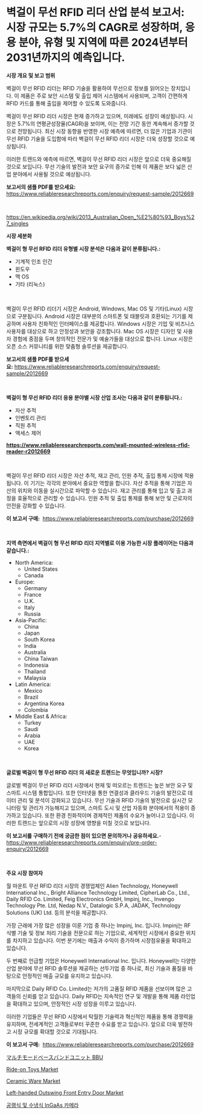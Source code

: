 <p><h1>벽걸이 무선 RFID 리더 산업 분석 보고서: 시장 규모는 5.7%의 CAGR로 성장하며, 응용 분야, 유형 및 지역에 따른 2024년부터 2031년까지의 예측입니다.</h1></p><p><strong>시장 개요 및 보고 범위</strong></p>
<p><p>벽걸이 무선 RFID 리더는 RFID 기술을 활용하여 무선으로 정보를 읽어오는 장치입니다. 이 제품은 주로 보안 시스템 및 출입 제어 시스템에서 사용되며, 고객이 간편하게 RFID 카드를 통해 출입을 제어할 수 있도록 도와줍니다.</p><p>벽걸이 무선 RFID 리더 시장은 현재 증가하고 있으며, 미래에도 성장이 예상됩니다. 시장은 5.7%의 연평균성장율(CAGR)을 보이며, 이는 전망 기간 동안 계속해서 증가할 것으로 전망됩니다. 최신 시장 동향을 반영한 시장 예측에 따르면, 더 많은 기업과 기관이 무선 RFID 기술을 도입함에 따라 벽걸이 무선 RFID 리더 시장은 더욱 성장할 것으로 예상됩니다.</p><p>이러한 트렌드와 예측에 따르면, 벽걸이 무선 RFID 리더 시장은 앞으로 더욱 중요해질 것으로 보입니다. 무선 기술의 발전과 보안 요구의 증가로 인해 이 제품은 보다 넓은 산업 분야에서 사용될 것으로 예상됩니다.</p></p>
<p><strong>보고서의 샘플 PDF를 받으세요:</strong> <a href="https://www.reliableresearchreports.com/enquiry/request-sample/2012669">https://www.reliableresearchreports.com/enquiry/request-sample/2012669</a></p>
<p>&nbsp;</p>
<p><a href="https://en.wikipedia.org/wiki/2013_Australian_Open_%E2%80%93_Boys%27_singles">https://en.wikipedia.org/wiki/2013_Australian_Open_%E2%80%93_Boys%27_singles</a></p>
<p><strong>시장 세분화</strong></p>
<p><strong>벽걸이 형 무선 RFID 리더 유형별 시장 분석은 다음과 같이 분류됩니다.:</strong></p>
<p><ul><li>기계적 인조 인간</li><li>윈도우</li><li>맥 OS</li><li>기타 (리눅스)</li></ul></p>
<p>&nbsp;</p>
<p><p>벽걸이 무선 RFID 리더기 시장은 Android, Windows, Mac OS 및 기타(Linux) 시장으로 구분됩니다. Android 시장은 대부분의 스마트폰 및 태블릿과 호환되는 기기를 제공하며 사용자 친화적인 인터페이스를 제공합니다. Windows 시장은 기업 및 비즈니스 사용자를 대상으로 하고 안정성과 보안을 강조합니다. Mac OS 시장은 디자인 및 사용자 경험에 중점을 두며 창의적인 전문가 및 예술가들을 대상으로 합니다. Linux 시장은 오픈 소스 커뮤니티를 위한 맞춤형 솔루션을 제공합니다.</p></p>
<p><strong>보고서의 샘플 PDF를 받으세요:</strong>&nbsp;<a href="https://www.reliableresearchreports.com/enquiry/request-sample/2012669">https://www.reliableresearchreports.com/enquiry/request-sample/2012669</a></p>
<p>&nbsp;</p>
<p><strong> 벽걸이 형 무선 RFID 리더 응용 분야별 시장 산업 조사는 다음과 같이 분류됩니다.:</strong></p>
<p><ul><li>자산 추적</li><li>인벤토리 관리</li><li>직원 추적</li><li>액세스 제어</li></ul></p>
<p><strong><a href="https://www.reliableresearchreports.com/wall-mounted-wireless-rfid-reader-r2012669">https://www.reliableresearchreports.com/wall-mounted-wireless-rfid-reader-r2012669</a></strong></p>
<p>&nbsp;</p>
<p><p>벽걸이 무선 RFID 리더 시장은 자산 추적, 재고 관리, 인원 추적, 출입 통제 시장에 적용됩니다. 이 기기는 각각의 분야에서 중요한 역할을 합니다. 자산 추적을 통해 기업은 자산의 위치와 이동을 실시간으로 파악할 수 있습니다. 재고 관리를 통해 입고 및 출고 과정을 효율적으로 관리할 수 있습니다. 인원 추적 및 출입 통제를 통해 보안 및 근로자의 안전을 강화할 수 있습니다.</p></p>
<p><strong>이 보고서 구매:</strong>&nbsp; <a href="https://www.reliableresearchreports.com/purchase/2012669">https://www.reliableresearchreports.com/purchase/2012669</a></p>
<p>&nbsp;</p>
<p><strong>지역 측면에서 벽걸이 형 무선 RFID 리더 지역별로 이용 가능한 시장 플레이어는 다음과 같습니다.:</strong></p>
<p><ul>
    <li>
        North America:
        <ul>
            <li>United States</li>
            <li>Canada</li>
        </ul>
    </li>
    <li>
        Europe:
        <ul>
            <li>Germany</li>
            <li>France</li>
            <li>U.K.</li>
            <li>Italy</li>
            <li>Russia</li>
        </ul>
    </li>
    <li>
        Asia-Pacific:
        <ul>
            <li>China</li>
            <li>Japan</li>
            <li>South Korea</li>
            <li>India</li>
            <li>Australia</li>
            <li>China Taiwan</li>
            <li>Indonesia</li>
            <li>Thailand</li>
            <li>Malaysia</li>
        </ul>
    </li>
    <li>
        Latin America:
        <ul>
            <li>Mexico</li>
            <li>Brazil</li>
            <li>Argentina Korea</li>
            <li>Colombia</li>
        </ul>
    </li>
    <li>
        Middle East & Africa:
        <ul>
            <li>Turkey</li>
            <li>Saudi</li>
            <li>Arabia</li>
            <li>UAE</li>
            <li>Korea</li>
        </ul>
    </li>
    </ul></p>
<p>&nbsp;</p>
<p><strong>글로벌 벽걸이 형 무선 RFID 리더 의 새로운 트렌드는 무엇입니까? 시장?</strong></p>
<p><p>글로벌 벽걸이 무선 RFID 리더 시장에서 현재 및 떠오르는 트렌드는 높은 보안 요구 및 스마트 시스템 통합입니다. 또한 인터넷을 통한 연결성과 클라우드 기술의 발전으로 데이터 관리 및 분석이 강화되고 있습니다. 무선 기술과 RFID 기술의 발전으로 실시간 모니터링 및 관리가 가능해지고 있으며, 스마트 도시 및 산업 자동화 분야에서의 적용이 증가하고 있습니다. 또한 환경 친화적이며 경제적인 제품의 수요가 늘어나고 있습니다. 이러한 트렌드는 앞으로의 시장 성장에 영향을 미칠 것으로 보입니다.</p></p>
<p><strong>이 보고서를 구매하기 전에 궁금한 점이 있으면 문의하거나 공유하세요.</strong>- <a href="https://www.reliableresearchreports.com/enquiry/pre-order-enquiry/2012669">https://www.reliableresearchreports.com/enquiry/pre-order-enquiry/2012669</a></p>
<p>&nbsp;</p>
<p><strong>주요 시장 참여자</strong></p>
<p><p>월 마운트 무선 RFID 리더 시장의 경쟁업체인 Alien Technology, Honeywell International Inc., Bright Alliance Technology Limited, CipherLab Co., Ltd., Daily RFID Co. Limited, Feig Electronics GmbH, Impinj, Inc., Invengo Technology Pte. Ltd, Nedap N.V., Datalogic S.P.A, JADAK, Technology Solutions (UK) Ltd. 등의 분석을 제공합니다.</p><p>가장 근래에 가장 많은 성장을 이룬 기업 중 하나는 Impinj, Inc. 입니다. Impinj는 RF 식별 기술 및 정보 처리 기술을 전문으로 하는 기업으로, 세계적인 시장에서 중요한 위치를 차지하고 있습니다. 이번 분기에는 매출과 수익이 증가하며 시장점유율을 확대하고 있습니다.</p><p>두 번째로 언급할 기업은 Honeywell International Inc. 입니다. Honeywell는 다양한 산업 분야에 무선 RFID 솔루션을 제공하는 선두기업 중 하나로, 최신 기술과 품질을 바탕으로 안정적인 매출 규모를 유지하고 있습니다.</p><p>마지막으로 Daily RFID Co. Limited는 저가의 고품질 RFID 제품을 선보이며 많은 고객들의 신뢰를 얻고 있습니다. Daily RFID는 지속적인 연구 및 개발을 통해 제품 라인업을 확대하고 있으며, 안정적인 시장 성장을 이루고 있습니다.</p><p>이러한 기업들은 무선 RFID 시장에서 탁월한 기술력과 혁신적인 제품을 통해 경쟁력을 유지하며, 전세계적인 고객들로부터 꾸준한 수요를 받고 있습니다. 앞으로 더욱 발전하고 시장 규모를 확대할 것으로 기대됩니다.</p></p>
<p><strong>이 보고서 구매:</strong>&nbsp;&nbsp;<a href="https://www.reliableresearchreports.com/purchase/2012669">https://www.reliableresearchreports.com/purchase/2012669</a></p>
<p><p><a href="https://github.com/TerrellConn/Market-Research-Report-List-2/blob/main/2692719122866.md">マルチモードベースバンドユニット BBU</a></p><p><a href="https://github.com/victorialyman98067/Market-Research-Report-List-1/blob/main/ride-on-toys-market.md">Ride-on Toys Market</a></p><p><a href="https://issuu.com/reportprime-2/docs/ceramic-ware-market-size-2030.pptx">Ceramic Ware Market</a></p><p><a href="https://github.com/caylechardson65746/Market-Research-Report-List-1/blob/main/left-handed-outswing-front-entry-door-market.md">Left-handed Outswing Front Entry Door Market</a></p><p><a href="https://github.com/shampaakter36/Market-Research-Report-List-1/blob/main/3080793124291.md">공랭식 및 수냉식 InGaAs 카메라</a></p></p>